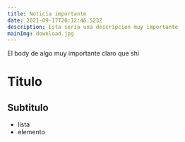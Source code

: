 ```yaml
---
title: Noticia importante
date: 2021-09-17T20:12:46.523Z
description: Esta seria una descripcion muy importante
mainImg: download.jpg
---
```

El body de algo muy importante claro que shi

# Titulo

## Subtitulo


* lista
* elemento

